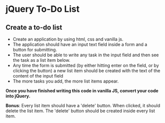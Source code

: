 # jQuery To-Do List

## Create a to-do list 

* Create an application by using html, css and vanilla js. 
* The application should have an input text field inside a form and a button for submitting. 
* The user should be able to write any task in the input field and then see the task as a list item below. 
* Any time the form is submitted (by either hitting enter on the field, or by clicking the button) a new list item should be created with the text of the content of the input field
* The more tasks you add, the more list items appear.

**Once you have finished writing this code in vanilla JS, convert your code into jQuery.**

**Bonus**: Every list item should have a 'delete' button. When clicked, it should delete the list item. The 'delete' button should be created inside every list item.



